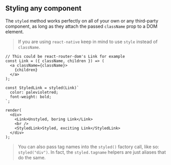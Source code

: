 ## Styling any component

The `styled` method works perfectly on all of your own or any third-party component, as long as they attach the passed `className` prop to a DOM element.

> If you are using `react-native` keep in mind to use `style` instead of `className`.

```react
// This could be react-router-dom's Link for example
const Link = ({ className, children }) => (
  <a className={className}>
    {children}
  </a>
);

const StyledLink = styled(Link)`
  color: palevioletred;
  font-weight: bold;
`;

render(
  <div>
    <Link>Unstyled, boring Link</Link>
    <br />
    <StyledLink>Styled, exciting Link</StyledLink>
  </div>
);
```

> You can also pass tag names into the `styled()` factory call, like so: `styled("div")`. In fact, the `styled.tagname` helpers are just aliases that do the same.
